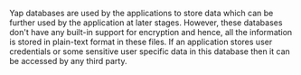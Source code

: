 
Yap databases are used by the applications to store data which can be
further used by the application at later stages. However, these
databases don't have any built-in support for encryption and hence, all
the information is stored in plain-text format in these files. If an
application stores user credentials or some sensitive user specific data
in this database then it can be accessed by any third party.
